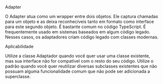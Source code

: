 Adapter

O Adapter atua como um wrapper entre dois objetos. Ele captura chamadas para um objeto e as deixa reconhecíveis tanto em formato como interface para este segundo objeto.
É bastante comum no código TypeScript. É frequentemente usado em sistemas baseados em algum código legado. Nesses casos, os adaptadores criam código legado com classes modernas.

Aplicabilidade

Utilize a classe Adaptador quando você quer usar uma classe existente, mas sua interface não for compatível com o resto do seu código.
Utilize o padrão quando você quer reutilizar diversas subclasses existentes que não possuam alguma funcionalidade comum que não pode ser adicionada a superclasse.